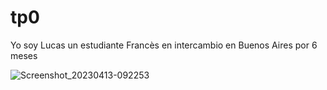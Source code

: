 # tp0

Yo soy Lucas un estudiante Francès en intercambio en Buenos Aires por 6 meses

![Screenshot_20230413-092253](https://user-images.githubusercontent.com/130666303/231800788-8f6bb528-316b-4462-9440-f8b8ae972c13.jpg)
